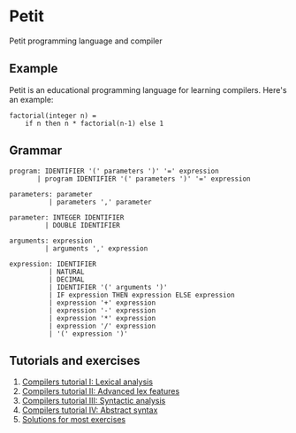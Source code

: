 # Petit

Petit programming language and compiler

## Example

Petit is an educational programming language for learning compilers. Here's an example:

    factorial(integer n) =
        if n then n * factorial(n-1) else 1

## Grammar

    program: IDENTIFIER '(' parameters ')' '=' expression
           | program IDENTIFIER '(' parameters ')' '=' expression

    parameters: parameter
              | parameters ',' parameter

    parameter: INTEGER IDENTIFIER
             | DOUBLE IDENTIFIER

    arguments: expression
             | arguments ',' expression

    expression: IDENTIFIER
              | NATURAL
              | DECIMAL
              | IDENTIFIER '(' arguments ')'
              | IF expression THEN expression ELSE expression
              | expression '+' expression
              | expression '-' expression
              | expression '*' expression
              | expression '/' expression
              | '(' expression ')'

## Tutorials and exercises

1. [Compilers tutorial I: Lexical analysis](/tutorial/p1_lexical_analysis.md)
2. [Compilers tutorial II: Advanced lex features](/tutorial/p2_advanced_lex.md)
3. [Compilers tutorial III: Syntactic analysis](/tutorial/p3_syntactic_analysis.md)
3. [Compilers tutorial IV: Abstract syntax](/tutorial/p4_abstract_syntax.md)
7. [Solutions for most exercises](/source/)
